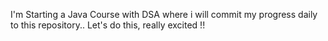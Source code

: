 I'm Starting a Java Course with DSA where i will commit my progress daily to this repository..
Let's do this, really excited !!

